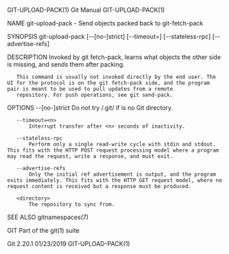GIT-UPLOAD-PACK(1)                                                                                Git Manual                                                                               GIT-UPLOAD-PACK(1)

NAME
       git-upload-pack - Send objects packed back to git-fetch-pack

SYNOPSIS
       git-upload-pack [--[no-]strict] [--timeout=<n>] [--stateless-rpc]
                         [--advertise-refs] <directory>

DESCRIPTION
       Invoked by git fetch-pack, learns what objects the other side is missing, and sends them after packing.

       This command is usually not invoked directly by the end user. The UI for the protocol is on the git fetch-pack side, and the program pair is meant to be used to pull updates from a remote
       repository. For push operations, see git send-pack.

OPTIONS
       --[no-]strict
           Do not try <directory>/.git/ if <directory> is no Git directory.

       --timeout=<n>
           Interrupt transfer after <n> seconds of inactivity.

       --stateless-rpc
           Perform only a single read-write cycle with stdin and stdout. This fits with the HTTP POST request processing model where a program may read the request, write a response, and must exit.

       --advertise-refs
           Only the initial ref advertisement is output, and the program exits immediately. This fits with the HTTP GET request model, where no request content is received but a response must be produced.

       <directory>
           The repository to sync from.

SEE ALSO
       gitnamespaces(7)

GIT
       Part of the git(1) suite

Git 2.20.1                                                                                        01/23/2019                                                                               GIT-UPLOAD-PACK(1)
